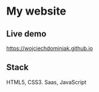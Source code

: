 # My website

## Live demo

https://wojciechdominiak.github.io

## Stack

HTML5, CSS3. Saas, JavaScript
